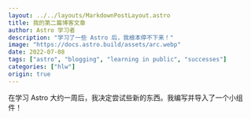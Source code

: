 ```yaml
---
layout: ../../layouts/MarkdownPostLayout.astro
title: 我的第二篇博客文章
author: Astro 学习者
description: "学习了一些 Astro 后，我根本停不下来！"
image: "https://docs.astro.build/assets/arc.webp"
date: 2022-07-08
tags: ["astro", "blogging", "learning in public", "successes"]
categories: ["hlw"]
origin: true
---
```

在学习 Astro 大约一周后，我决定尝试些新的东西。我编写并导入了一个小组件！
